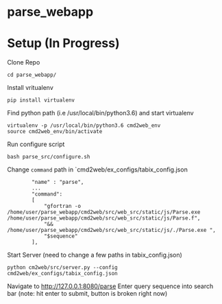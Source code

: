 # parse_webapp

# Setup (In Progress)
Clone Repo
```
cd parse_webapp/
```
Install vritualenv
```
pip install virtualenv
```
Find python path (i.e /usr/local/bin/python3.6) and start virtualenv 
```
virtualenv -p /usr/local/bin/python3.6 cmd2web_env
source cmd2web_env/bin/activate
```
Run configure script
```
bash parse_src/configure.sh 
```
Change `command` path in `cmd2web/ex_configs/tabix_config.json
```
        "name" : "parse",
        ...
        "command":
        [
            "gfortran -o /home/user/parse_webapp/cmd2web/src/web_src/static/js/Parse.exe /home/user/parse_webapp/cmd2web/src/web_src/static/js/Parse.f",
            "&& /home/user/parse_webapp/cmd2web/src/web_src/static/js/./Parse.exe ",
            "$sequence"
        ],
```
Start Server (need to change a few paths in tabix_config.json)
```
python cm2web/src/server.py --config cmd2web/ex_configs/tabix_config.json 
```
Navigate to http://127.0.0.1:8080/parse
Enter query sequence into search bar (note: hit enter to submit, button is broken right now)
